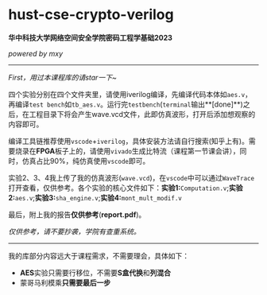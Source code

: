 # hust-cse-crypto-verilog

**华中科技大学网络空间安全学院密码工程学基础2023**

*powered by mxy*

------

*First，用过本课程库的请star一下~*

四个实验分别在四个文件夹里，请使用iverilog编译，先编译代码本体如`aes.v`，再编译`test bench`如`tb_aes.v`。运行完`testbench`(`terminal`输出**[done]**)之后，在工程目录下将会产生wave.vcd文件，此即仿真波形，打开后添加想观察的内容即可。

编译工具链推荐使用`vscode`+`iverilog`，具体安装方法请自行搜索(知乎上有)。需要烧录在**FPGA**板子上的，请使用`vivado`生成比特流（课程第一节课会讲），同时，仿真占比90%，纯仿真使用`vscode`即可。

实验2、3、4我上传了我的仿真波形(`wave.vcd`)，在`vscode`中可以通过`WaveTrace`打开查看，仅供参考。各个实验的核心文件如下：**实验1:**`Computation.v`;**实验2:**`aes.v`;**实验3:**`sha_engine.v`;**实验4:**`mont_mult_modif.v`

最后，附上我的报告**仅供参考**(**report.pdf**)。

*仅供参考，请不要抄袭，学院有查重系统。*

------

我的库部分内容远大于课程需求，不需要理会，具体如下：

- **AES**实验只需要行移位，不需要**S盒代换**和**列混合**
- 蒙哥马利模乘**只需要最后一步**
